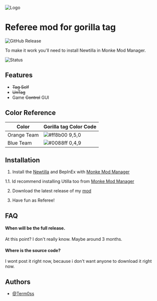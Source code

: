 
![Logo](https://cdn.discordapp.com/attachments/947070729642450954/1309885655798779974/goril_tag_ref.png?ex=67433594&is=6741e414&hm=d7cc99a71ee62c2776b907570c99972a8376e3b54bdc839f93a7c2e324cc8823&)


# Referee mod for gorilla tag

![GitHub Release](https://img.shields.io/github/v/release/Term0ss/gtagrefmod?include_prereleases&style=for-the-badge)

To make it work you'll need to install Newtilla in Monke Mod Manager.

![Status](https://img.shields.io/badge/Status-Partially%20Functional-ff6c00?style=for-the-badge)




## Features

- ~~Tag Self~~
- ~~UnTag~~
- Game ~~Control~~ GUI

## Color Reference

| Color             | Gorilla tag Color Code                                                                |
| ----------------- | ------------------------------------------------------------------ |
| Orange Team | ![#ff8b00](https://via.placeholder.com/10/ff8b00?text=+) 9,5,0 |
| Blue Team | ![#0088ff](https://via.placeholder.com/10/0088ff?text=+) 0,4,9 |


## Installation

1. Install the [Newtilla](https://github.com/Loafiat/Newtilla/releases/) and BepInEx with [Monke Mod Manager](https://github.com/BzzzThe18th/MonkeModManager/releases)

1.1. Id recommend installing Utilla too from [Monke Mod Manager](https://github.com/BzzzThe18th/MonkeModManager/releases)

2. Download the latest release of my [mod](https://github.com/Term0ss/gtagrefmod/releases)

3. Have fun as Referee!
## FAQ

#### When will be the full release.

At this point? I don't really know. Maybe around 3 months.

#### Where is the source code?

I wont post it right now, because i don't want anyone to download it right now.


## Authors

- [@Term0ss](https://github.com/Term0ss)

